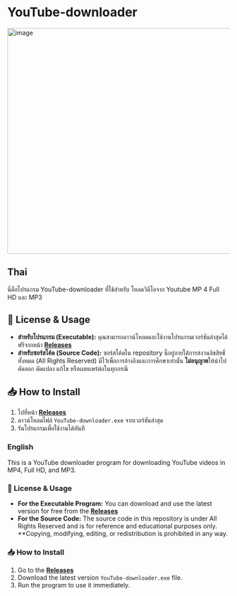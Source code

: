 # YouTube-downloader 
<img width="512" height="512" alt="image" src="https://github.com/user-attachments/assets/b7169107-7cb1-4a93-b6da-219e2ad48ecc" /> 

## Thai
นี่คือโปรแกรม YouTube-downloader ที่ใช้สำหรับ โหลดวิดีโอจาก Youtube MP 4 Full HD และ MP3

## 📜 License & Usage

* **สำหรับโปรแกรม (Executable):** คุณสามารถดาวน์โหลดและใช้งานโปรแกรมเวอร์ชันล่าสุดได้ฟรีจากหน้า **[Releases]([https://github.com/cybercatakna/youtube-downloader-app/releases](https://github.com/cybercatakna/youtube-downloader-app/releases/download/Version-auto-update/YouTube-downloader.exe))**
* **สำหรับซอร์สโค้ด (Source Code):** ซอร์สโค้ดใน repository นี้อยู่ภายใต้การสงวนลิขสิทธิ์ทั้งหมด (All Rights Reserved) มีไว้เพื่อการอ้างอิงและการศึกษาเท่านั้น **ไม่อนุญาต**ให้นำไปคัดลอก ดัดแปลง แก้ไข หรือเผยแพร่ต่อในทุกกรณี

## 📥 How to Install

1.  ไปที่หน้า **[Releases]([https://github.com/cybercatakna/youtube-downloader-app/releases](https://github.com/cybercatakna/youtube-downloader-app/releases/download/Version-auto-update/YouTube-downloader.exe))**
2.  ดาวน์โหลดไฟล์ `YouTube-downloader.exe` จากเวอร์ชันล่าสุด
3.  รันโปรแกรมเพื่อใช้งานได้ทันที

### English
This is a YouTube downloader program for downloading YouTube videos in MP4, Full HD, and MP3.

### 📜 License & Usage

* **For the Executable Program:** You can download and use the latest version for free from the **[Releases]([https://github.com/cybercatakna/youtube-downloader-app/releases](https://github.com/cybercatakna/youtube-downloader-app/releases/download/Version-auto-update/YouTube-downloader.exe))**
* **For the Source Code:** The source code in this repository is under All Rights Reserved and is for reference and educational purposes only. **Copying, modifying, editing, or redistribution is prohibited in any way.

### 📥 How to Install

1. Go to the **[Releases]([https://github.com/cybercatakna/youtube-downloader-app/releases](https://github.com/cybercatakna/youtube-downloader-app/releases/download/Version-auto-update/YouTube-downloader.exe))**
2. Download the latest version `YouTube-downloader.exe` file.
3. Run the program to use it immediately.
